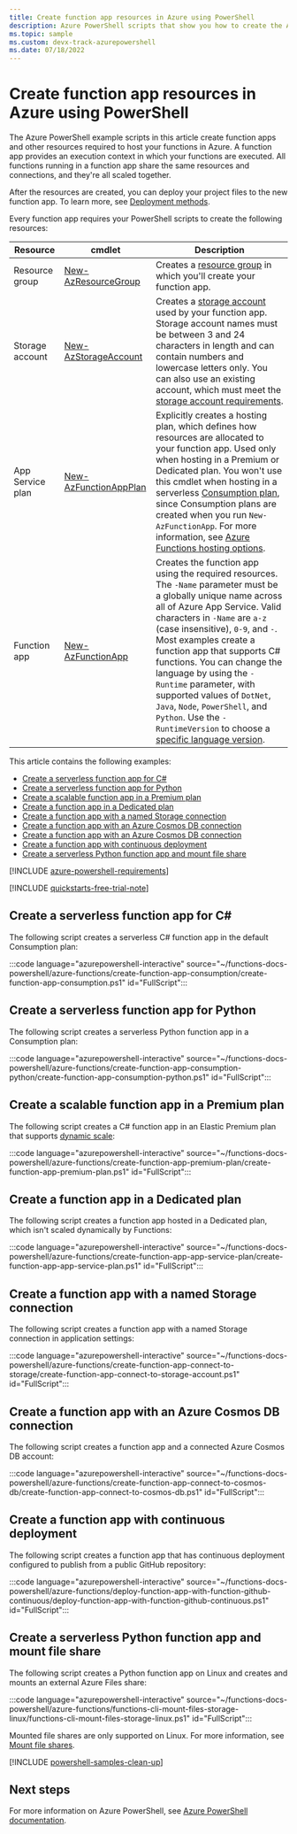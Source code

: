 ```yaml
---
title: Create function app resources in Azure using PowerShell
description: Azure PowerShell scripts that show you how to create the Azure resources required to host your functions code in Azure.
ms.topic: sample
ms.custom: devx-track-azurepowershell
ms.date: 07/18/2022
---
```

# Create function app resources in Azure using PowerShell

The Azure PowerShell example scripts in this article create function apps and other resources required to host your functions in Azure. A function app provides an execution context in which your functions are executed. All functions running in a function app share the same resources and connections, and they're all scaled together. 

After the resources are created, you can deploy your project files to the new function app. To learn more, see [Deployment methods](functions-deployment-technologies.md#deployment-methods).

Every function app requires your PowerShell scripts to create the following resources:

| Resource | cmdlet | Description |
| --- | --- | --- |
| Resource group | [New-AzResourceGroup](/powershell/module/az.resources/new-azresourcegroup) | Creates a [resource group](../azure-resource-manager/management/overview.md) in which you'll create your function app. |
| Storage account |  [New-AzStorageAccount](/powershell/module/az.storage/new-azstorageaccount) |  Creates a [storage account](../storage/common/storage-account-create.md) used by your function app. Storage account names must be between 3 and 24 characters in length and can contain numbers and lowercase letters only. You can also use an existing account, which must meet the [storage account requirements](storage-considerations.md#storage-account-requirements). | 
| App Service plan | [New-AzFunctionAppPlan](/powershell/module/az.functions/new-azfunctionappplan) | Explicitly creates a hosting plan, which defines how resources are allocated to your function app. Used only when hosting in a Premium or Dedicated plan. You won't use this cmdlet when hosting in a serverless [Consumption plan](consumption-plan.md), since Consumption plans are created when you run `New-AzFunctionApp`. For more information, see [Azure Functions hosting options](functions-scale.md). |
| Function app | [New-AzFunctionApp](/powershell/module/az.functions/new-azfunctionapp) | Creates the function app using the required resources. The `-Name` parameter must be a globally unique name across all of Azure App Service. Valid characters in `-Name` are `a-z` (case insensitive), `0-9`, and `-`.  Most examples create a function app that supports C# functions. You can change the language by using the `-Runtime` parameter, with supported values of `DotNet`, `Java`, `Node`, `PowerShell`, and `Python`. Use the `-RuntimeVersion` to choose a [specific language version](supported-languages.md#languages-by-runtime-version). | 

This article contains the following examples:

* [Create a serverless function app for C#](#create-a-serverless-function-app-for-c)
* [Create a serverless function app for Python](#create-a-serverless-function-app-for-python)
* [Create a scalable function app in a Premium plan](#create-a-scalable-function-app-in-a-premium-plan)
* [Create a function app in a Dedicated plan](#create-a-function-app-in-a-dedicated-plan)
* [Create a function app with a named Storage connection](#create-a-function-app-with-a-named-storage-connection)
* [Create a function app with an Azure Cosmos DB connection](#create-a-function-app-with-an-azure-cosmos-db-connection)
* [Create a function app with an Azure Cosmos DB connection](#create-a-function-app-with-an-azure-cosmos-db-connection)
* [Create a function app with continuous deployment](#create-a-function-app-with-continuous-deployment)
* [Create a serverless Python function app and mount file share](#create-a-serverless-python-function-app-and-mount-file-share)

[!INCLUDE [azure-powershell-requirements](../../includes/azure-powershell-requirements.md)]

[!INCLUDE [quickstarts-free-trial-note](../../includes/quickstarts-free-trial-note.md)]

## Create a serverless function app for C# 

The following script creates a serverless C# function app in the default Consumption plan:

:::code language="azurepowershell-interactive" source="~/functions-docs-powershell/azure-functions/create-function-app-consumption/create-function-app-consumption.ps1" id="FullScript":::

## Create a serverless function app for Python

The following script creates a serverless Python function app in a Consumption plan:

:::code language="azurepowershell-interactive" source="~/functions-docs-powershell/azure-functions/create-function-app-consumption-python/create-function-app-consumption-python.ps1" id="FullScript":::

## Create a scalable function app in a Premium plan

The following script creates a C# function app in an Elastic Premium plan that supports [dynamic scale](event-driven-scaling.md):

:::code language="azurepowershell-interactive" source="~/functions-docs-powershell/azure-functions/create-function-app-premium-plan/create-function-app-premium-plan.ps1" id="FullScript":::

## Create a function app in a Dedicated plan

The following script creates a function app hosted in a Dedicated plan, which isn't scaled dynamically by Functions: 

:::code language="azurepowershell-interactive" source="~/functions-docs-powershell/azure-functions/create-function-app-app-service-plan/create-function-app-app-service-plan.ps1" id="FullScript":::

## Create a function app with a named Storage connection

The following script creates a function app with a named Storage connection in application settings:

:::code language="azurepowershell-interactive" source="~/functions-docs-powershell/azure-functions/create-function-app-connect-to-storage/create-function-app-connect-to-storage-account.ps1" id="FullScript":::

## Create a function app with an Azure Cosmos DB connection

The following script creates a function app and a connected Azure Cosmos DB account:

:::code language="azurepowershell-interactive" source="~/functions-docs-powershell/azure-functions/create-function-app-connect-to-cosmos-db/create-function-app-connect-to-cosmos-db.ps1" id="FullScript":::

## Create a function app with continuous deployment

The following script creates a function app that has continuous deployment configured to publish from a public GitHub repository:

:::code language="azurepowershell-interactive" source="~/functions-docs-powershell/azure-functions/deploy-function-app-with-function-github-continuous/deploy-function-app-with-function-github-continuous.ps1" id="FullScript":::

## Create a serverless Python function app and mount file share

The following script creates a Python function app on Linux and creates and mounts an external Azure Files share:

:::code language="azurepowershell-interactive" source="~/functions-docs-powershell/azure-functions/functions-cli-mount-files-storage-linux/functions-cli-mount-files-storage-linux.ps1" id="FullScript":::

Mounted file shares are only supported on Linux. For more information, see [Mount file shares](storage-considerations.md#mount-file-shares).

[!INCLUDE [powershell-samples-clean-up](../../includes/powershell-samples-clean-up.md)]

## Next steps

For more information on Azure PowerShell, see [Azure PowerShell documentation](/powershell/azure).
